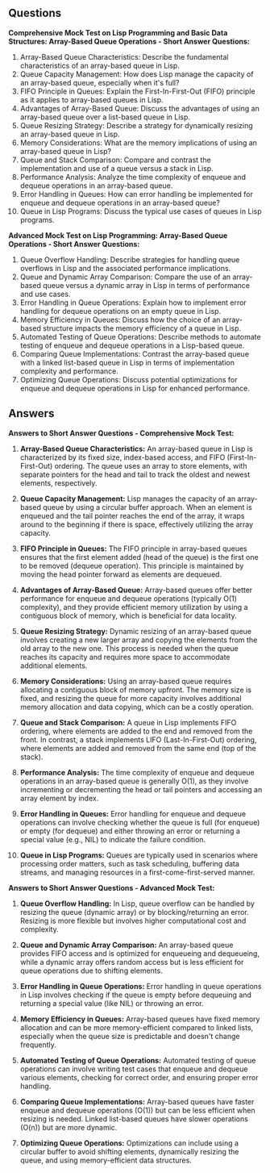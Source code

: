 ## Questions 

**Comprehensive Mock Test on Lisp Programming and Basic Data Structures: Array-Based Queue Operations - Short Answer Questions:**

1. Array-Based Queue Characteristics: Describe the fundamental characteristics of an array-based queue in Lisp.
2. Queue Capacity Management: How does Lisp manage the capacity of an array-based queue, especially when it's full?
3. FIFO Principle in Queues: Explain the First-In-First-Out (FIFO) principle as it applies to array-based queues in Lisp.
4. Advantages of Array-Based Queue: Discuss the advantages of using an array-based queue over a list-based queue in Lisp. 
5. Queue Resizing Strategy: Describe a strategy for dynamically resizing an array-based queue in Lisp.
6. Memory Considerations: What are the memory implications of using an array-based queue in Lisp?
7. Queue and Stack Comparison: Compare and contrast the implementation and use of a queue versus a stack in Lisp.
8. Performance Analysis: Analyze the time complexity of enqueue and dequeue operations in an array-based queue. 
9.  Error Handling in Queues: How can error handling be implemented for enqueue and dequeue operations in an array-based queue?
10. Queue in Lisp Programs: Discuss the typical use cases of queues in Lisp programs.


**Advanced Mock Test on Lisp Programming: Array-Based Queue Operations - Short Answer Questions:**

1. Queue Overflow Handling: Describe strategies for handling queue overflows in Lisp and the associated performance implications.
2. Queue and Dynamic Array Comparison: Compare the use of an array-based queue versus a dynamic array in Lisp in terms of performance and use cases.
3. Error Handling in Queue Operations: Explain how to implement error handling for dequeue operations on an empty queue in Lisp.
4. Memory Efficiency in Queues: Discuss how the choice of an array-based structure impacts the memory efficiency of a queue in Lisp.
5. Automated Testing of Queue Operations: Describe methods to automate testing of enqueue and dequeue operations in a Lisp-based queue.
6. Comparing Queue Implementations: Contrast the array-based queue with a linked list-based queue in Lisp in terms of implementation complexity and performance.
7. Optimizing Queue Operations: Discuss potential optimizations for enqueue and dequeue operations in Lisp for enhanced performance.
   
## Answers 

**Answers to Short Answer Questions - Comprehensive Mock Test:**

1. **Array-Based Queue Characteristics:** An array-based queue in Lisp is characterized by its fixed size, index-based access, and FIFO (First-In-First-Out) ordering. The queue uses an array to store elements, with separate pointers for the head and tail to track the oldest and newest elements, respectively.

2. **Queue Capacity Management:** Lisp manages the capacity of an array-based queue by using a circular buffer approach. When an element is enqueued and the tail pointer reaches the end of the array, it wraps around to the beginning if there is space, effectively utilizing the array capacity.

3. **FIFO Principle in Queues:** The FIFO principle in array-based queues ensures that the first element added (head of the queue) is the first one to be removed (dequeue operation). This principle is maintained by moving the head pointer forward as elements are dequeued.

4. **Advantages of Array-Based Queue:** Array-based queues offer better performance for enqueue and dequeue operations (typically O(1) complexity), and they provide efficient memory utilization by using a contiguous block of memory, which is beneficial for data locality.

5. **Queue Resizing Strategy:** Dynamic resizing of an array-based queue involves creating a new larger array and copying the elements from the old array to the new one. This process is needed when the queue reaches its capacity and requires more space to accommodate additional elements.

6. **Memory Considerations:** Using an array-based queue requires allocating a contiguous block of memory upfront. The memory size is fixed, and resizing the queue for more capacity involves additional memory allocation and data copying, which can be a costly operation.

7. **Queue and Stack Comparison:** A queue in Lisp implements FIFO ordering, where elements are added to the end and removed from the front. In contrast, a stack implements LIFO (Last-In-First-Out) ordering, where elements are added and removed from the same end (top of the stack).

8. **Performance Analysis:** The time complexity of enqueue and dequeue operations in an array-based queue is generally O(1), as they involve incrementing or decrementing the head or tail pointers and accessing an array element by index.

9. **Error Handling in Queues:** Error handling for enqueue and dequeue operations can involve checking whether the queue is full (for enqueue) or empty (for dequeue) and either throwing an error or returning a special value (e.g., NIL) to indicate the failure condition.

10. **Queue in Lisp Programs:** Queues are typically used in scenarios where processing order matters, such as task scheduling, buffering data streams, and managing resources in a first-come-first-served manner.

**Answers to Short Answer Questions - Advanced Mock Test:**

1. **Queue Overflow Handling:** In Lisp, queue overflow can be handled by resizing the queue (dynamic array) or by blocking/returning an error. Resizing is more flexible but involves higher computational cost and complexity.

2. **Queue and Dynamic Array Comparison:** An array-based queue provides FIFO access and is optimized for enqueueing and dequeueing, while a dynamic array offers random access but is less efficient for queue operations due to shifting elements.

3. **Error Handling in Queue Operations:** Error handling in queue operations in Lisp involves checking if the queue is empty before dequeuing and returning a special value (like NIL) or throwing an error.

4. **Memory Efficiency in Queues:** Array-based queues have fixed memory allocation and can be more memory-efficient compared to linked lists, especially when the queue size is predictable and doesn't change frequently.

5. **Automated Testing of Queue Operations:** Automated testing of queue operations can involve writing test cases that enqueue and dequeue various elements, checking for correct order, and ensuring proper error handling.

6. **Comparing Queue Implementations:** Array-based queues have faster enqueue and dequeue operations (O(1)) but can be less efficient when resizing is needed. Linked list-based queues have slower operations (O(n)) but are more dynamic.

7. **Optimizing Queue Operations:** Optimizations can include using a circular buffer to avoid shifting elements, dynamically resizing the queue, and using memory-efficient data structures.
